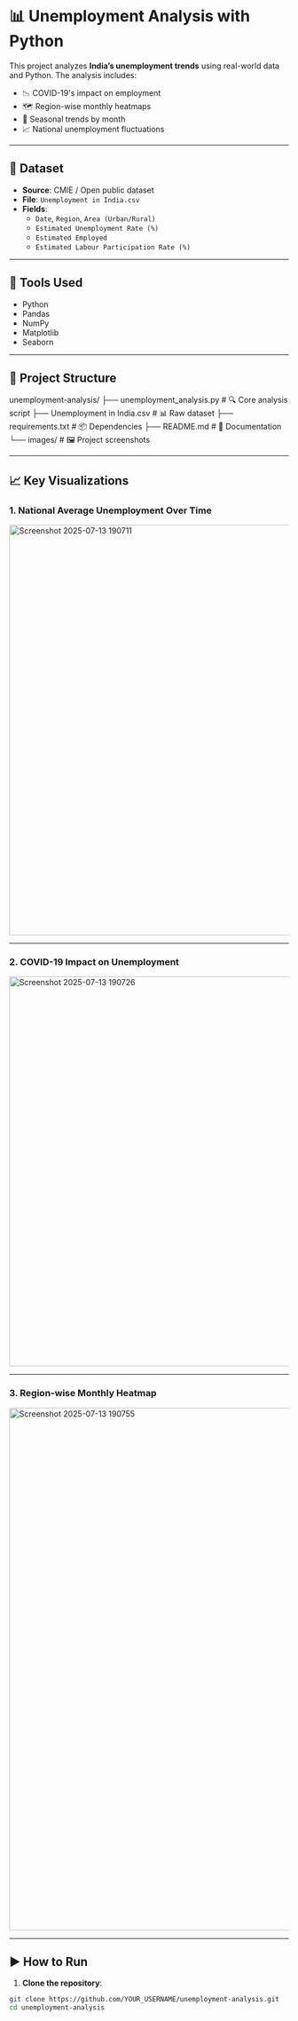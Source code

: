# 📊 Unemployment Analysis with Python

This project analyzes **India’s unemployment trends** using real-world data and Python. The analysis includes:
- 📉 COVID-19's impact on employment
- 🗺️ Region-wise monthly heatmaps
- 📆 Seasonal trends by month
- 📈 National unemployment fluctuations

---

## 📁 Dataset

- **Source**: CMIE / Open public dataset  
- **File**: `Unemployment in India.csv`  
- **Fields**:
  - `Date`, `Region`, `Area (Urban/Rural)`
  - `Estimated Unemployment Rate (%)`
  - `Estimated Employed`
  - `Estimated Labour Participation Rate (%)`

---

## 🔧 Tools Used

- Python
- Pandas
- NumPy
- Matplotlib
- Seaborn

---

## 📂 Project Structure
unemployment-analysis/
├── unemployment_analysis.py # 🔍 Core analysis script
├── Unemployment in India.csv # 📊 Raw dataset
├── requirements.txt # 📦 Dependencies
├── README.md # 📝 Documentation
└── images/ # 🖼️ Project screenshots


---

## 📈 Key Visualizations

### 1. National Average Unemployment Over Time  

<img width="1430" height="740" alt="Screenshot 2025-07-13 190711" src="https://github.com/user-attachments/assets/97eceec9-bedd-431d-9a45-535f5465cce2" />


---

### 2. COVID-19 Impact on Unemployment  

<img width="1438" height="703" alt="Screenshot 2025-07-13 190726" src="https://github.com/user-attachments/assets/43f32d31-dd5d-40e8-895d-725bba1b5c96" />


---

### 3. Region-wise Monthly Heatmap  

<img width="1875" height="942" alt="Screenshot 2025-07-13 190755" src="https://github.com/user-attachments/assets/c197d278-9e5c-4ee0-802f-7b231b05f313" />


---

## ▶️ How to Run

1. **Clone the repository**:
```bash
git clone https://github.com/YOUR_USERNAME/unemployment-analysis.git
cd unemployment-analysis


